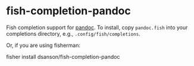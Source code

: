 # fish-completion-pandoc

Fish completion support for [pandoc](http://pandoc.org/). To install, copy
`pandoc.fish` into your completions directory, e.g.,
`.config/fish/completions`.

Or, if you are using fisherman:

   fisher install dsanson/fish-completion-pandoc


